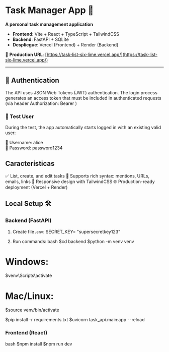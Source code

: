 # Task Manager App 📝

**A personal task management application**

- **Frontend**: Vite + React + TypeScript + TailwindCSS  
- **Backend**: FastAPI + SQLite  
- **Despliegue**: Vercel (Frontend) + Render (Backend)

🔗 **Production URL**: [https://task-list-six-lime.vercel.app/](https://task-list-six-lime.vercel.app/)

---

## 🔐 Authentication

The API uses JSON Web Tokens (JWT) authentication.
The login process generates an access token that must be included in authenticated requests (via header Authorization: Bearer <token>)

### 👤  Test User
During the test, the app automatically starts logged in with an existing valid user:

🧑 Username: alice  
🔑 Password: password1234

## Características 
✅ List, create, and edit tasks
📝 Supports rich syntax: mentions, URLs, emails, links
📱 Responsive design with TailwindCSS
🌐 Production-ready deployment (Vercel + Render)


## Local Setup 🛠️

### Backend (FastAPI)

1. Create file`.env`:
SECRET_KEY= "supersecretkey123"

2. Run commands:
bash
$cd backend
$python -m venv venv
# Windows:
$venv\Scripts\activate
# Mac/Linux:
$source venv/bin/activate

$pip install -r requirements.txt
$uvicorn task_api.main:app --reload

### Frontend (React)
bash
$npm install
$npm run dev